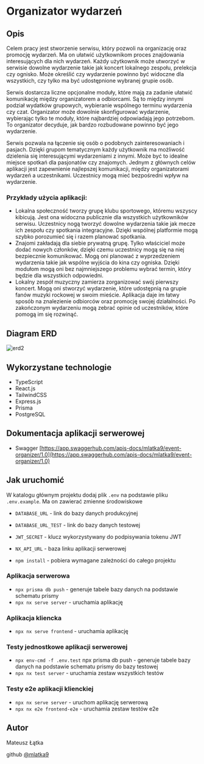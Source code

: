 # Organizator wydarzeń

## Opis

Celem pracy jest stworzenie serwisu, który pozwoli na organizację oraz promocję wydarzeń.
Ma on ułatwić użytkownikom proces znajdowania interesujących dla nich wydarzeń. Każdy
użytkownik może utworzyć w serwisie dowolne wydarzenie takie jak koncert lokalnego
zespołu, prelekcja czy ognisko. Może określić czy wydarzenie powinno być widoczne dla
wszystkich, czy tylko ma być udostępnione wybranej grupie osób.

Serwis dostarcza liczne opcjonalne moduły, które mają za zadanie ułatwić komunikację
między organizatorem a odbiorcami. Są to między innymi podział wydatków grupowych,
wybieranie wspólnego terminu wydarzenia czy czat.
Organizator może dowolnie skonfigurować wydarzenie, wybierając tylko te moduły, które
najbardziej odpowiadają jego potrzebom. To organizator decyduje, jak bardzo rozbudowane
powinno być jego wydarzenie.

Serwis pozwala na łączenie się osób o podobnych zainteresowaniach i pasjach. Dzięki
grupom tematycznym każdy użytkownik ma możliwość dzielenia się interesującymi
wydarzeniami z innymi. Może być to idealne miejsce spotkań dla pasjonatów czy znajomych.
Jednym z głównych celów aplikacji jest zapewnienie najlepszej komunikacji, między
organizatorami wydarzeń a uczestnikami. Uczestnicy mogą mieć bezpośredni wpływ na
wydarzenie.

### Przykłady użycia aplikacji:
- Lokalna społeczność tworzy grupę klubu sportowego, któremu wszyscy kibicują. Jest
ona widoczna publicznie dla wszystkich użytkowników serwisu. Uczestnicy nogą
tworzyć dowolne wydarzenia takie jak mecze ich zespołu czy spotkania integracyjne.
Dzięki wspólnej platformie mogą szybko porozumieć się i razem planować spotkania.
- Znajomi zakładają dla siebie prywatną grupę. Tylko właściciel może dodać nowych
członków, dzięki czemu uczestnicy mogą się na niej bezpiecznie komunikować.
Mogą oni planować z wyprzedzeniem wydarzenia takie jak wspólne wyjścia do kina
czy ogniska. Dzięki modułom mogą oni bez najmniejszego problemu wybrać termin,
który będzie dla wszystkich odpowiedni.
- Lokalny zespół muzyczny zamierza zorganizować swój pierwszy koncert. Mogą oni
stworzyć wydarzenie, które udostępnią na grupie fanów muzyki rockowej w swoim
mieście. Aplikacja daje im łatwy sposób na znalezienie odbiorców oraz promocję
swojej działalności. Po zakończonym wydarzeniu mogą zebrać opinie od
uczestników, które pomogą im się rozwinąć.

## Diagram ERD

![erd2](https://user-images.githubusercontent.com/72691985/212567675-9d6659c2-2c99-4c6e-82d8-b4fcb517b20c.jpg)


## Wykorzystane technologie

- TypeScript
- React.js
- TailwindCSS
- Express.js
- Prisma
- PostgreSQL

## Dokumentacja aplikacji serwerowej

- Swagger [https://app.swaggerhub.com/apis-docs/mlatka9/event-organizer/1.0](https://app.swaggerhub.com/apis-docs/mlatka9/event-organizer/1.0)

## Jak uruchomić

W katalogu głównym projektu dodaj plik `.env` na podstawie pliku `.env.example`. Ma on zawierać zmienne środowiskowe 
- `DATABASE_URL` - link do bazy danych produkcyjnej
- `DATABASE_URL_TEST` - link do bazy danych testowej
- `JWT_SECRET` - klucz wykorzystywany do podpisywania tokenu JWT
- `NX_API_URL` - baza linku aplikacji serwerowej

- `npm install` - pobiera wymagane zależności do całego projektu

### Aplikacja serwerowa
- `npx prisma db push` - generuje tabele bazy danych na podstawie schematu prismy
- `npx nx serve server` - uruchamia aplikację

### Aplikacja kliencka
- `npx nx serve frontend` - uruchamia aplikację

### Testy jednostkowe aplikacji serwerowej
- `npx env-cmd -f .env.test` npx prisma db push - generuje tabele bazy danych na podstawie schematu prismy do bazy testowej
- `npx nx test server` - uruchamia zestaw wszystkich testów

### Testy e2e aplikacji klienckiej
- `npx nx serve server` - uruchom aplikację serwerową
- `npx nx e2e frontend-e2e` - uruchamia zestaw testów e2e

## Autor

Mateusz Łątka

github [@mlatka9](https://github.com/mlatka9)
